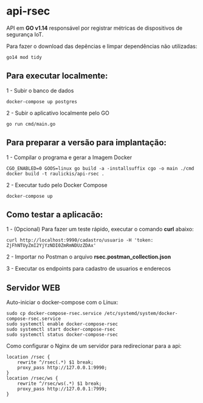 # api-rsec

API em **GO v1.14** responsável por registrar métricas de dispositivos de segurança IoT.


Para fazer o download das depências e limpar dependências não utilizadas:

``` 
go14 mod tidy
```

## Para executar localmente:
 
1 - Subir o banco de dados
```
docker-compose up postgres
```

2 - Subir o aplicativo localmente pelo GO

```
go run cmd/main.go
```

## Para preparar a versão para implantação:
 
1 - Compilar o programa e gerar a Imagem Docker
```
CGO_ENABLED=0 GOOS=linux go build -a -installsuffix cgo -o main ./cmd
docker build -t raulickis/api-rsec .
```

2 - Executar tudo pelo Docker Compose

```
docker-compose up
```

## Como testar a aplicacão:

1 - (Opcional) Para fazer um teste rápido, executar o comando **curl** abaixo:
```
curl http://localhost:9990/cadastro/usuario -H 'token: ZjFhNTUyZmI2YjYzNDI0ZmRmNDUzZDAx' 
```

2 - Importar no Postman o arquivo **rsec.postman_collection.json**

3 - Executar os endpoints para cadastro de usuarios e enderecos


## Servidor WEB

Auto-iniciar o docker-compose com o Linux:
```
sudo cp docker-compose-rsec.service /etc/systemd/system/docker-compose-rsec.service
sudo systemctl enable docker-compose-rsec
sudo systemctl start docker-compose-rsec
sudo systemctl status docker-compose-rsec
```
 
Como configurar o Nginx de um servidor para redirecionar para a api:
```
location /rsec {
    rewrite ^/rsec(.*) $1 break;
    proxy_pass http://127.0.0.1:9990;
}
location /rsec/ws {
    rewrite ^/rsec/ws(.*) $1 break;
    proxy_pass http://127.0.0.1:7999;
}
```

